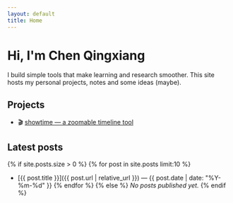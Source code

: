 ```yaml
---
layout: default
title: Home
---
```



# Hi, I'm Chen Qingxiang
I build simple tools that make learning and research smoother. This site hosts my personal projects, notes and some ideas (maybe).


## Projects
- 🎬 [showtime — a zoomable timeline tool](https://chen-qingxiang.github.io/showtime/)


## Latest posts
{% if site.posts.size > 0 %}
{% for post in site.posts limit:10 %}
- [{{ post.title }}]({{ post.url | relative_url }}) — {{ post.date | date: "%Y-%m-%d" }}
{% endfor %}
{% else %}
_No posts published yet._
{% endif %}

